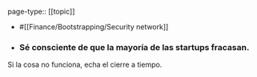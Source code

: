 page-type:: [[topic]]

- #[[Finance/Bootstrapping/Security network]]

- ### Sé consciente de que la mayoría de las startups fracasan.

Si la cosa no funciona, echa el cierre a tiempo.



